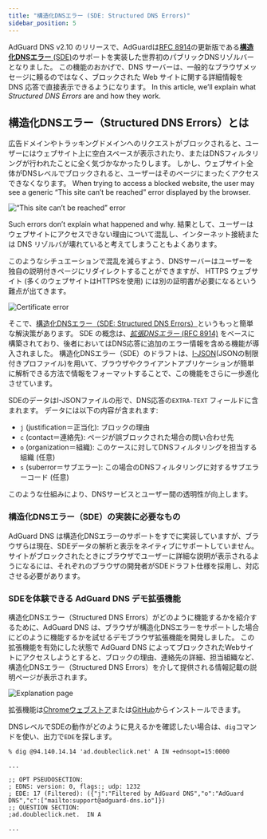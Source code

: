 ```yaml
---
title: "構造化DNSエラー (SDE: Structured DNS Errors)"
sidebar_position: 5
---
```


AdGuard DNS v2.10 のリリースで、AdGuardは[RFC 8914](https://datatracker.ietf.org/doc/rfc8914/)の更新版である[**構造化DNSエラー** (SDE)](https://datatracker.ietf.org/doc/draft-ietf-dnsop-structured-dns-error/09/)のサポートを実装した世界初のパブリックDNSリゾルバーとなりました。 この機能のおかげで、DNS サーバーは、一般的なブラウザメッセージに頼るのではなく、ブロックされた Web サイトに関する詳細情報を DNS 応答で直接表示できるようになります。 In this article, we’ll explain what _Structured DNS Errors_ are and how they work.

## 構造化DNSエラー（Structured DNS Errors）とは

広告ドメインやトラッキングドメインへのリクエストがブロックされると、ユーザーにはウェブサイト上に空白スペースが表示されたり、またはDNSフィルタリングが行われたことに全く気づかなかったりします。 しかし、ウェブサイト全体がDNSレベルでブロックされると、ユーザーはそのページにまったくアクセスできなくなります。 When trying to access a blocked website, the user may see a generic “This site can’t be reached” error displayed by the browser.

![“This site can’t be reached” error](https://cdn.adtidy.org/content/blog/dns/dns_error.png)

Such errors don’t explain what happened and why. 結果として、ユーザーはウェブサイトにアクセスできない理由について混乱し、インターネット接続または DNS リゾルバが壊れていると考えてしまうこともよくあります。

このようなシチュエーションで混乱を減らすよう、DNSサーバーはユーザーを独自の説明付きページにリダイレクトすることができますが、 HTTPS ウェブサイト (多くのウェブサイトはHTTPSを使用) には別の証明書が必要になるという難点が出てきます。

![Certificate error](https://cdn.adtidy.org/content/blog/dns/certificate_error.png?1)

そこで、[構造化DNSエラー（SDE: Structured DNS Errors）](https://datatracker.ietf.org/doc/draft-ietf-dnsop-structured-dns-error/09/)というもっと簡単な解決策があります。 SDE の概念は、[_拡張DNSエラー_ (RFC 8914)](https://datatracker.ietf.org/doc/rfc8914/) をベースに構築されており、後者においてはDNS応答に追加のエラー情報を含める機能が導入されました。 構造化DNSエラー（SDE）のドラフトは、[I-JSON](https://www.rfc-editor.org/rfc/rfc7493)(JSONの制限付きプロファイル)を用いて、ブラウザやクライアントアプリケーションが簡単に解析できる方法で情報をフォーマットすることで、この機能をさらに一歩進化させています。

SDEのデータはI-JSONファイルの形で、DNS応答の`EXTRA-TEXT` フィールドに含まれます。 データには以下の内容が含まれます:

- `j` (justification＝正当化): ブロックの理由
- `c` (contact＝連絡先): ページが誤ブロックされた場合の問い合わせ先
- `o` (organization＝組織): このケースに対してDNSフィルタリングを担当する組織 (任意)
- `s` (suberror＝サブエラー): この場合のDNSフィルタリングに対するサブエラーコード (任意)

このような仕組みにより、DNSサービスとユーザー間の透明性が向上します。

### 構造化DNSエラー（SDE）の実装に必要なもの

AdGuard DNS は構造化DNSエラーのサポートをすでに実装していますが、ブラウザらは現在、SDEデータの解析と表示をネイティブにサポートしていません。 サイトがブロックされたときにブラウザでユーザーに詳細な説明が表示されるようになるには、それぞれのブラウザの開発者がSDEドラフト仕様を採用し、対応させる必要があります。

### SDEを体験できる AdGuard DNS デモ拡張機能

構造化DNSエラー（Structured DNS Errors）がどのように機能するかを紹介するために、AdGuard DNS は、ブラウザが構造化DNSエラーをサポートした場合にどのように機能するかを試せるデモブラウザ拡張機能を開発しました。 この拡張機能を有効にした状態で AdGuard DNS によってブロックされたWebサイトにアクセスしようとすると、ブロックの理由、連絡先の詳細、担当組織など、構造化DNSエラー（Structured DNS Errors）を介して提供される情報記載の説明ページが表示されます。

![Explanation page](https://cdn.adtidy.org/blog/new/jlkdbaccess_blocked.png)

拡張機能は[Chromeウェブストア](https://chromewebstore.google.com/detail/oeinmjfnchfhaabhchfjkbdpmgeageen)または[GitHub](https://github.com/AdguardTeam/dns-sde-extension/)からインストールできます。

DNSレベルでSDEの動作がどのように見えるかを確認したい場合は、`dig`コマンドを使い、出力で`EDE`を探します。

```text
% dig @94.140.14.14 'ad.doubleclick.net' A IN +ednsopt=15:0000

...

;; OPT PSEUDOSECTION:
; EDNS: version: 0, flags:; udp: 1232
; EDE: 17 (Filtered): ({"j":"Filtered by AdGuard DNS","o":"AdGuard DNS","c":["mailto:support@adguard-dns.io"]})
;; QUESTION SECTION:
;ad.doubleclick.net.  IN A

...
```
